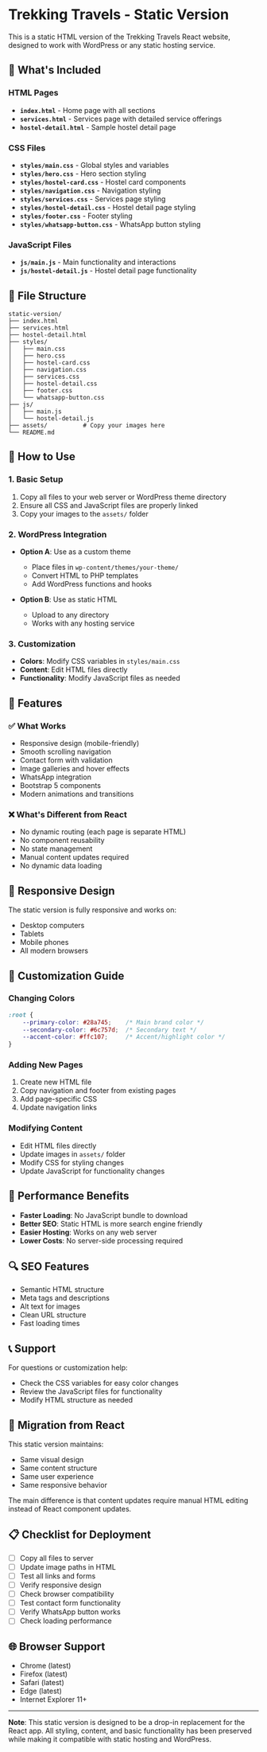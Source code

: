 # Trekking Travels - Static Version

This is a static HTML version of the Trekking Travels React website, designed to work with WordPress or any static hosting service.

## 🚀 What's Included

### HTML Pages
- **`index.html`** - Home page with all sections
- **`services.html`** - Services page with detailed service offerings
- **`hostel-detail.html`** - Sample hostel detail page

### CSS Files
- **`styles/main.css`** - Global styles and variables
- **`styles/hero.css`** - Hero section styling
- **`styles/hostel-card.css`** - Hostel card components
- **`styles/navigation.css`** - Navigation styling
- **`styles/services.css`** - Services page styling
- **`styles/hostel-detail.css`** - Hostel detail page styling
- **`styles/footer.css`** - Footer styling
- **`styles/whatsapp-button.css`** - WhatsApp button styling

### JavaScript Files
- **`js/main.js`** - Main functionality and interactions
- **`js/hostel-detail.js`** - Hostel detail page functionality

## 📁 File Structure

```
static-version/
├── index.html
├── services.html
├── hostel-detail.html
├── styles/
│   ├── main.css
│   ├── hero.css
│   ├── hostel-card.css
│   ├── navigation.css
│   ├── services.css
│   ├── hostel-detail.css
│   ├── footer.css
│   └── whatsapp-button.css
├── js/
│   ├── main.js
│   └── hostel-detail.js
├── assets/          # Copy your images here
└── README.md
```

## 🔧 How to Use

### 1. Basic Setup
1. Copy all files to your web server or WordPress theme directory
2. Ensure all CSS and JavaScript files are properly linked
3. Copy your images to the `assets/` folder

### 2. WordPress Integration
- **Option A**: Use as a custom theme
  - Place files in `wp-content/themes/your-theme/`
  - Convert HTML to PHP templates
  - Add WordPress functions and hooks

- **Option B**: Use as static HTML
  - Upload to any directory
  - Works with any hosting service

### 3. Customization
- **Colors**: Modify CSS variables in `styles/main.css`
- **Content**: Edit HTML files directly
- **Functionality**: Modify JavaScript files as needed

## 🌟 Features

### ✅ What Works
- Responsive design (mobile-friendly)
- Smooth scrolling navigation
- Contact form with validation
- Image galleries and hover effects
- WhatsApp integration
- Bootstrap 5 components
- Modern animations and transitions

### ❌ What's Different from React
- No dynamic routing (each page is separate HTML)
- No component reusability
- No state management
- Manual content updates required
- No dynamic data loading

## 📱 Responsive Design

The static version is fully responsive and works on:
- Desktop computers
- Tablets
- Mobile phones
- All modern browsers

## 🎨 Customization Guide

### Changing Colors
```css
:root {
    --primary-color: #28a745;    /* Main brand color */
    --secondary-color: #6c757d;  /* Secondary text */
    --accent-color: #ffc107;     /* Accent/highlight color */
}
```

### Adding New Pages
1. Create new HTML file
2. Copy navigation and footer from existing pages
3. Add page-specific CSS
4. Update navigation links

### Modifying Content
- Edit HTML files directly
- Update images in `assets/` folder
- Modify CSS for styling changes
- Update JavaScript for functionality changes

## 🚀 Performance Benefits

- **Faster Loading**: No JavaScript bundle to download
- **Better SEO**: Static HTML is more search engine friendly
- **Easier Hosting**: Works on any web server
- **Lower Costs**: No server-side processing required

## 🔍 SEO Features

- Semantic HTML structure
- Meta tags and descriptions
- Alt text for images
- Clean URL structure
- Fast loading times

## 📞 Support

For questions or customization help:
- Check the CSS variables for easy color changes
- Review the JavaScript files for functionality
- Modify HTML structure as needed

## 🔄 Migration from React

This static version maintains:
- Same visual design
- Same content structure
- Same user experience
- Same responsive behavior

The main difference is that content updates require manual HTML editing instead of React component updates.

## 📋 Checklist for Deployment

- [ ] Copy all files to server
- [ ] Update image paths in HTML
- [ ] Test all links and forms
- [ ] Verify responsive design
- [ ] Check browser compatibility
- [ ] Test contact form functionality
- [ ] Verify WhatsApp button works
- [ ] Check loading performance

## 🌐 Browser Support

- Chrome (latest)
- Firefox (latest)
- Safari (latest)
- Edge (latest)
- Internet Explorer 11+

---

**Note**: This static version is designed to be a drop-in replacement for the React app. All styling, content, and basic functionality has been preserved while making it compatible with static hosting and WordPress.
